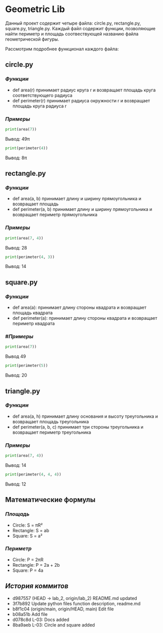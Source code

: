 # Geometric Lib

Данный проект содержит четыре файла: circle.py, rectangle.py, square.py, triangle.py. Каждый файл содержит функции, позволяющие найти периметр и площадь соотвествующей названию файла геометрической фигуры.

Рассмотрим подробнее функционал каждого файла:

## **circle.py**

### *Функции*

- def area(r) принимает радиус круга r и возвращает площадь круга соответствующего радиуса<br>
- def perimeter(r) принимает радиуса окружности r и возвращает площадь круга радиуса r

### *Примеры*

```python
print(area(7))
```
Вывод: 49π<br>
```python
print(perimeter(4))
```
Вывод: 8π<br>

## **rectangle.py**

### *Функции*

- def area(a, b) принимает длину и ширину прямоугольника и возвращает площадь<br>
- def perimeter(a, b) принимает длину и ширину прямоугольника и возвращает периметр прямоугольника

### *Примеры*

```python
print(area(7, 4))
``` 
Вывод: 28<br>
```python
print(perimeter(4, 3))
```
Вывод: 14<br>

## **square.py**

### *Функции*

- def area(a): принимает длину стороны квадрата и возвращает площадь квадрата<br>
- def perimeter(a): принимает длину стороны квадрата и возвращает периметр квадрата

### #*Примеры*
```python
print(area(7))
```
Вывод 49<br>
```python
print(perimeter(5))
```
Вывод: 20<br>

## **triangle.py**

### *Функции*

- def area(a, h) принимает длину основания и высоту треугольника и возвращает площадь треугольника<br>
- def perimeter(a, b, c) принимает три стороны треугольника и возвращает периметр треугольника

### *Примеры*

```python
print(area(7, 4))
```
Вывод: 14<br>
```python
print(perimeter(4, 4, 4))
```
Вывод: 12<br>

## Математические формулы
### *Площадь*
- Circle: S = πR²<br>
- Rectangle: S = ab<br>
- Square: S = a²<br>

### *Периметр*
- Circle: P = 2πR<br>
- Rectangle: P = 2a + 2b<br>
- Square: P = 4a<br>

## *История коммитов*
* d987557 (HEAD -> lab_2, origin/lab_2) README.md updated
* 3f7b892 Update python files function description, readme.md
* b8f1c04 (origin/main, origin/HEAD, main) Edit file
* b08a51b Add file
* d078c8d L-03: Docs added
* 8ba9aeb L-03: Circle and square added
